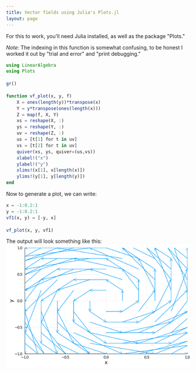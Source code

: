 ```yaml
---
title: Vector fields using Julia's Plots.jl
layout: page
---
```


For this to work, you'll need Julia installed, as well as the package "Plots."

*Note:* The indexing in this function is somewhat confusing, to be honest I worked it out by "trial and error" and "print debugging."

```julia
using LinearAlgebra
using Plots

gr()

function vf_plot(x, y, f)
    X = ones(length(y))*transpose(x)
    Y = y*transpose(ones(length(x)))
    Z = map(f, X, Y)
    xs = reshape(X, :)
    ys = reshape(Y, :)
    uv = reshape(Z, :)
    us = [t[1] for t in uv]
    vs = [t[2] for t in uv]
    quiver(xs, ys, quiver=(us,vs))
    xlabel!("x")
    ylabel!("y")
    xlims!(x[1], x[length(x)])
    ylims!(y[1], y[length(y)])
end
```

Now to generate a plot, we can write:

```julia
x = -1:0.2:1
y = -1:0.2:1
vf1(x, y) = [-y, x]

vf_plot(x, y, vf1)
```

The output will look something like this:
![The vector field $$ (-y, x) $$](./vect-fld.png)